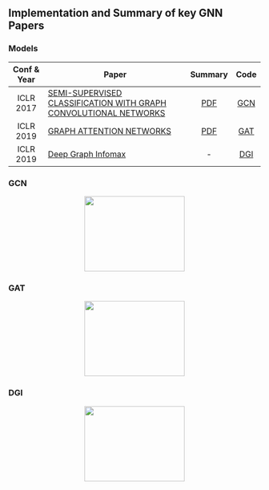 ## Implementation and Summary of key GNN Papers


### Models

| Conf & Year | Paper | Summary | Code |
| :---: | --- | :---: | :---: |
| ICLR 2017 | [SEMI-SUPERVISED CLASSIFICATION WITH GRAPH CONVOLUTIONAL NETWORKS](https://arxiv.org/abs/1609.02907)|  [PDF](https://github.com/SukwonYun/GNN-Papers/tree/master/GCN/GCN_SukwonYun.pdf)  | [GCN](https://github.com/SukwonYun/GNN-Papers/tree/master/GCN/)
| ICLR 2019 | [GRAPH ATTENTION NETWORKS](https://arxiv.org/abs/1710.10903)| [PDF](https://github.com/SukwonYun/GNN-Papers/tree/master/GAT/GAT_SukwonYun.pdf) | [GAT](https://github.com/SukwonYun/GNN-Papers/tree/master/GAT/)
| ICLR 2019 | [Deep Graph Infomax](https://arxiv.org/abs/1809.10341)| - | [DGI](https://github.com/SukwonYun/GNN-Papers/tree/master/DGI)

### GCN
<center><img src="https://user-images.githubusercontent.com/68312164/174877853-1c044c56-3d6c-4029-af50-cd455c7e1ce8.png" width="200" height="150"></center>

### GAT
<center><img src="https://user-images.githubusercontent.com/68312164/174878843-7228819c-9976-4155-82f6-38304ee7a5ea.png)" width="200" height="150"></center>

### DGI
<center><img src="https://user-images.githubusercontent.com/68312164/174879007-9a0f77c8-bd1e-4eda-ba04-40518d8bd745.png)" width="200" height="150"></center>
